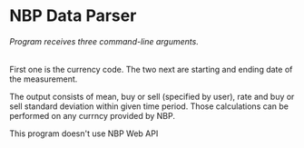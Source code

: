 # NBP Data Parser
###### Program receives three command-line arguments.

First one is the currency code.
The two next are starting and ending date of the measurement. 

The output consists of mean, buy or sell (specified by user), rate and buy or sell standard deviation within given time period.
Those calculations can be performed on any currncy provided by NBP.

This program doesn't use NBP Web API 
